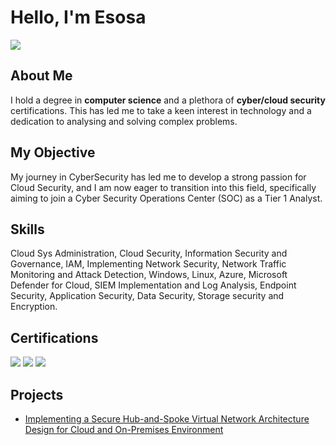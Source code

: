# Hello, I'm Esosa
<a href="https://linkedin.com"><img src="https://img.shields.io/badge/-LinkedIn-0072b1?&style=for-the-badge&logo=linkedin&logoColor=white" /></a>

## About Me

I hold a degree in **computer science** and a plethora of **cyber/cloud security** certifications. This has led me to take a keen interest in technology and a dedication to analysing and solving complex problems.

## My Objective
My journey in CyberSecurity has led me to develop a strong passion for Cloud Security, and I am now eager to transition into this field, specifically aiming to join a Cyber Security Operations Center (SOC) as a Tier 1 Analyst.

## Skills
Cloud Sys Administration, Cloud Security, Information Security and Governance, IAM, Implementing Network Security, Network Traffic Monitoring and Attack Detection, Windows, Linux, Azure, Microsoft Defender for Cloud, SIEM Implementation and Log Analysis, Endpoint Security, Application Security, Data Security, Storage security and Encryption.

## Certifications

<img src="https://img.shields.io/badge/-Security%2B-FF0000?&style=for-the-badge&logo=CompTIA&logoColor=white" />
<img src="https://img.shields.io/badge/SC900-%20Fundamentals%20of%20Security%2C%20Compliance%2C%20and%20Identity-007ACC?style=for-the-badge&logo=microsoft&logoColor=white" />
<img src="https://img.shields.io/badge/AZ500-%20Microsoft%20Azure%20Security%20Engineer Associate-0078D4?style=for-the-badge&logo=microsoft&logoColor=white" />

## Projects

- <a href="https://github.com/EsoCloudKing/PROJECT-01/blob/main/README.md">Implementing a Secure Hub-and-Spoke Virtual Network Architecture Design for Cloud and On-Premises Environment</a>
